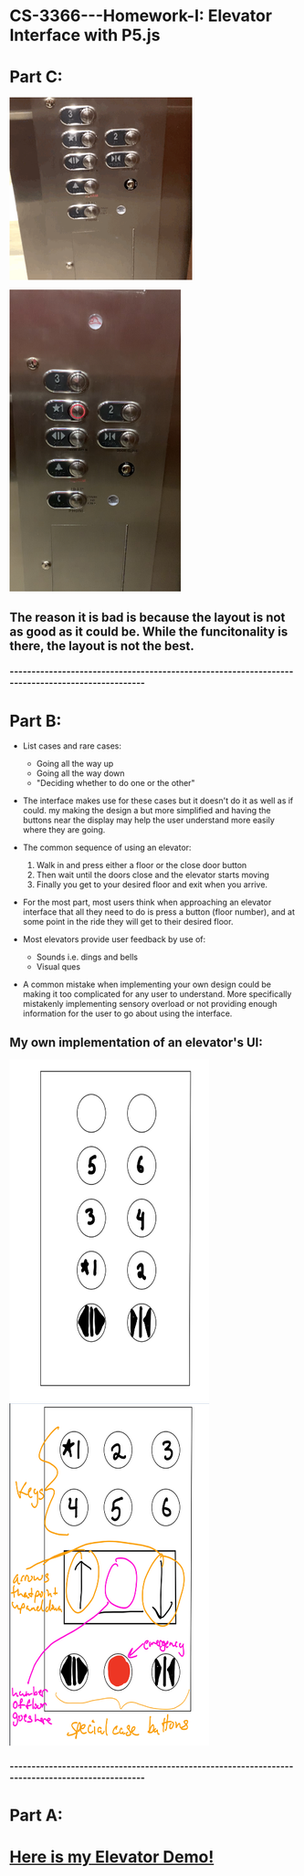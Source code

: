 # CS-3366---Homework-I: Elevator Interface with P5.js

# Part C:

![Elevator gif](https://github.com/Eliascm17/CS-3366---Homework-I/blob/master/Elevator.gif)

<img src="https://github.com/Eliascm17/CS-3366---Homework-I/blob/master/Image1.jpeg" width="300" height="529" />

## The reason it is bad is because the layout is not as good as it could be. While the funcitonality is there, the layout is not the best.


### ------------------------------------------------------------------------------------------------
# Part B:
* List cases and rare cases:
  - Going all the way up
  - Going all the way down
  - "Deciding whether to do one or the other"
 * The interface makes use for these cases but it doesn't do it as well as if could. my making the design a but more simplified and having the buttons near the display may help the user understand more easily where they are going.

* The common sequence of using an elevator:
  1. Walk in and press either a floor or the close door button
  2. Then wait until the doors close and the elevator starts moving
  3. Finally you get to your desired floor and exit when you arrive. 
  
* For the most part, most users think when approaching an elevator interface that all they need to do is press a button (floor number), and at some point in the ride they will get to their desired floor.

* Most elevators provide user feedback by use of:
  - Sounds i.e. dings and bells
  - Visual ques
  
* A common mistake when implementing your own design could be making it too complicated for any user to understand. More specifically mistakenly implementing sensory overload or not providing enough information for the user to go about using the interface. 

## My own implementation of an elevator's UI:
<img src="https://github.com/Eliascm17/CS-3366---Homework-I/blob/master/Sketch1.png" width="350" height="600"/>
<img src="https://github.com/Eliascm17/CS-3366---Homework-I/blob/master/Sketch2.png" width="350" height="600"/>

### ------------------------------------------------------------------------------------------------
# Part A:

# [Here is my Elevator Demo!](https://eliascm17.github.io/CS3366-HW1---Demo/HW1/index.html, "Elevator Demo!")

